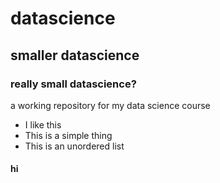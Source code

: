 # datascience
## smaller datascience
### really small datascience?
a working repository for my data science course
* I like this
* This is a simple thing
* This is an unordered list
#### hi
